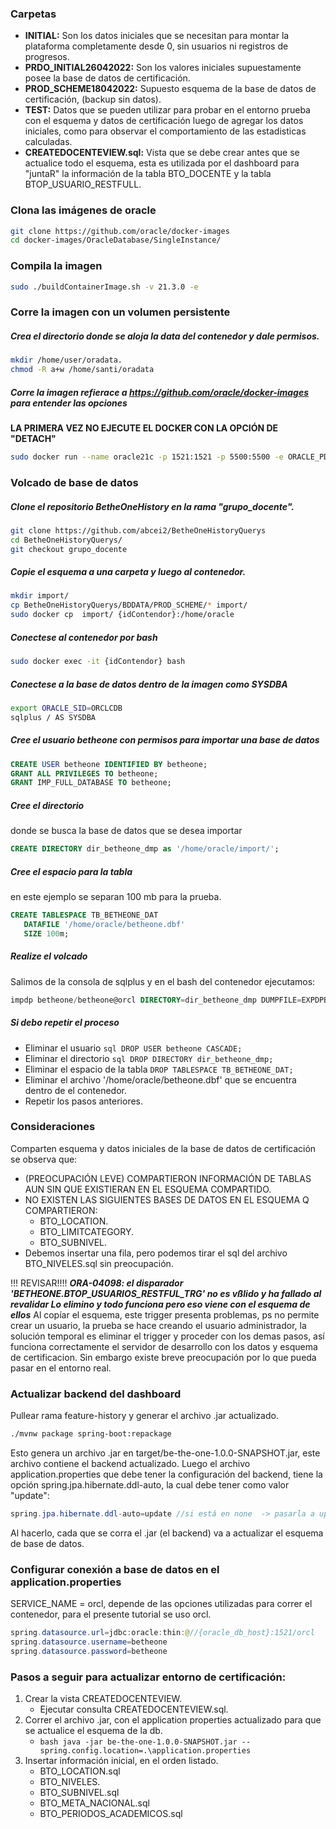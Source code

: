 ### Carpetas

- **INITIAL:** Son los datos iniciales que se necesitan para montar la plataforma completamente desde 0, sin usuarios ni registros de progresos.
- **PRDO_INITIAL26042022:** Son los valores iniciales supuestamente posee la base de datos de certificación.
- **PROD_SCHEME18042022:** Supuesto esquema de la base de datos de certificación, (backup sin datos).
- **TEST:** Datos que se pueden utilizar para probar en el entorno prueba con el esquema y datos de certificación luego de agregar los datos iniciales, como para observar el comportamiento de las estadisticas calculadas.
- **CREATEDOCENTEVIEW.sql:** Vista que se debe crear antes que se actualice todo el esquema, esta es utilizada por el dashboard para "juntaR" la información de la tabla BTO_DOCENTE y la tabla BTOP_USUARIO_RESTFULL.

### Clona las imágenes de oracle
```bash
git clone https://github.com/oracle/docker-images
cd docker-images/OracleDatabase/SingleInstance/
```
### Compila la imagen
```bash
sudo ./buildContainerImage.sh -v 21.3.0 -e
```
### Corre la imagen con un volumen persistente
##### Crea el directorio donde se aloja la data del contenedor y dale permisos.  

```bash
mkdir /home/user/oradata.
chmod -R a+w /home/santi/oradata
```
##### Corre la imagen refierace a https://github.com/oracle/docker-images para entender las opciones
**LA PRIMERA VEZ NO EJECUTE EL DOCKER CON LA OPCIÓN DE "DETACH"**
```bash
sudo docker run --name oracle21c -p 1521:1521 -p 5500:5500 -e ORACLE_PDB=orcl -e ORACLE_PWD=admin -e INIT_SGA_SIZE=3000 -e INIT_PGA_SIZE=1000 -v /home/santi/oradata/:/opt/oracle/oradata  oracle/database:21.3.0-ee
```
### Volcado de base de datos
##### Clone el repositorio BetheOneHistory en la rama "grupo_docente".
```bash
git clone https://github.com/abcei2/BetheOneHistoryQuerys
cd BetheOneHistoryQuerys/
git checkout grupo_docente
```
##### Copie el esquema a una carpeta y luego al contenedor.
```bash
mkdir import/
cp BetheOneHistoryQuerys/BDDATA/PROD_SCHEME/* import/
sudo docker cp  import/ {idContendor}:/home/oracle
```
##### Conectese al contenedor por bash
```bash
sudo docker exec -it {idContendor} bash
```
##### Conectese a la base de datos dentro de la imagen como SYSDBA
```bash
export ORACLE_SID=ORCLCDB
sqlplus / AS SYSDBA
```
##### Cree el usuario betheone con permisos para importar una base de datos
```sql
CREATE USER betheone IDENTIFIED BY betheone;
GRANT ALL PRIVILEGES TO betheone;
GRANT IMP_FULL_DATABASE TO betheone;
```
##### Cree el directorio 
donde se busca la base de datos que se desea importar
```sql
CREATE DIRECTORY dir_betheone_dmp as '/home/oracle/import/';
```
##### Cree el espacio para la tabla
en este ejemplo se separan 100 mb para la prueba.
```sql
CREATE TABLESPACE TB_BETHEONE_DAT 
   DATAFILE '/home/oracle/betheone.dbf' 
   SIZE 100m;
```
##### Realize el volcado
Salimos de la consola de sqlplus y en el bash del contenedor ejecutamos:
```sql
impdp betheone/betheone@orcl DIRECTORY=dir_betheone_dmp DUMPFILE=EXPDPBETHE.dmp LOGFILE=log_import.log SCHEMAS=BETHEONE
```
##### Si debo repetir el proceso
- Eliminar el usuario ```sql DROP USER betheone CASCADE;```
- Eliminar el directorio ```sql DROP DIRECTORY dir_betheone_dmp;```
- Eliminar el espacio de la tabla ```DROP TABLESPACE TB_BETHEONE_DAT;```
- Eliminar el archivo '/home/oracle/betheone.dbf' que se encuentra dentro de el contenedor.
- Repetir los pasos anteriores.

### Consideraciones
Comparten esquema y datos iniciales de la base de datos de certificación se observa que:
- (PREOCUPACIÓN LEVE) COMPARTIERON INFORMACIÓN DE  TABLAS AUN SIN QUE EXISTIERAN EN EL ESQUEMA COMPARTIDO.
- NO EXISTEN LAS SIGUIENTES BASES DE DATOS EN EL ESQUEMA Q COMPARTIERON:
    - BTO_LOCATION.
    - BTO_LIMITCATEGORY.
    - BTO_SUBNIVEL.
- Debemos insertar una fila, pero podemos tirar el sql del archivo BTO_NIVELES.sql sin preocupación.

!!! REVISAR!!!!
***ORA-04098: el disparador 'BETHEONE.BTOP_USUARIOS_RESTFUL_TRG' no es vßlido y ha fallado al revalidar
Lo elimino y todo funciona pero eso viene con el esquema de ellos***
Al copíar el esquema, este trigger presenta problemas, ps no permite crear un usuario, la prueba se hace creando el usuario administrador, la solución temporal es eliminar el trigger y proceder con los demas pasos, así funciona correctamente el servidor de desarrollo con los datos y esquema de certificacion. Sin embargo existe breve preocupación por lo que pueda pasar en el entorno real.

### Actualizar backend del dashboard
Pullear rama feature-history y generar el archivo .jar actualizado.
```bash
./mvnw package spring-boot:repackage
```
Esto genera un archivo .jar en target/be-the-one-1.0.0-SNAPSHOT.jar, este archivo contiene el backend actualizado. Luego el archivo application.properties que debe tener la configuración del backend, tiene la opción spring.jpa.hibernate.ddl-auto, la cual debe tener como valor "update":
```java
spring.jpa.hibernate.ddl-auto=update //si está en none  -> pasarla a update.
```
Al hacerlo, cada que se corra el .jar (el backend) va a actualizar el esquema de base de datos.

### Configurar conexión a base de datos en el application.properties
SERVICE_NAME = orcl, depende de las opciones utilizadas para correr el contenedor, para el presente tutorial se uso orcl.
```java
spring.datasource.url=jdbc:oracle:thin:@//{oracle_db_host}:1521/orcl
spring.datasource.username=betheone
spring.datasource.password=betheone
```

### Pasos a seguir para actualizar entorno de certificación:

1. Crear la vista CREATEDOCENTEVIEW.
    - Ejecutar consulta CREATEDOCENTEVIEW.sql.
2. Correr el archivo .jar, con el application properties actualizado para que se actualice el esquema de la db.
    - ```bash java -jar be-the-one-1.0.0-SNAPSHOT.jar --spring.config.location=.\application.properties ```
3. Insertar información inicial, en el orden listado.
    - BTO_LOCATION.sql
    - BTO_NIVELES.
    - BTO_SUBNIVEL.sql
    - BTO_META_NACIONAL.sql
    - BTO_PERIODOS_ACADEMICOS.sql
